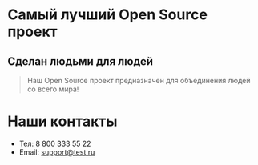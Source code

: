 # Самый лучший Open Source проект

## Сделан людьми для людей

> Наш Open Source проект предназначен для объединения людей со всего мира!

# Наши контакты
- Тел: 8 800 333 55 22
- Email: support@test.ru
